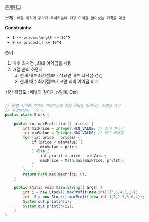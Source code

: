 [문제링크](https://leetcode.com/problems/best-time-to-buy-and-sell-stock/description/)

문제 : `배열 위치에 주가가 주어지는데 가장 이익을 많이보는 가격을 계산`

**Constraints:**

- `1 <= prices.length <= 10^5`
- `0 <= prices[i] <= 10^4`

풀이 :

1. 매수 최저점 , 최대 이익금을 세팅
2. 배열 순회 하면서 
    1. 현재 매수 최저점보다 작으면 매수 최저점 갱신
    2. 현재 매수 최저점보다 크면 최대 이익금 비교
    

시간 복잡도 : 배열의 길이가 n일떄, O(n)

```java

// 배열 위치에 주가가 주어지는데 가장 이익을 많이보는 가격을 계산
// 시간복잡도 : O(n)
public class Stock {

    public int maxProfit(int[] prices) {
        int maxPrice = Integer.MIN_VALUE; // 최대 이익금
        int minValue = Integer.MAX_VALUE; // 매수 최저점
        for (int price : prices) {
            if (price < minValue) {
                minValue = price;
            } else {
                int profit = price - minValue;
                maxPrice = Math.max(maxPrice, profit);
            }
        }
        return Math.max(maxPrice, 0);
    }

    public static void main(String[] args) {
        int i = new Stock().maxProfit(new int[]{7,6,4,3,1});
        int i2 = new Stock().maxProfit(new int[]{7,1,5,3,6,4});
        System.out.println(i);
        System.out.println(i2);
    }
}

```